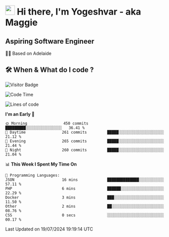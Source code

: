<h1><img src="https://emojis.slackmojis.com/emojis/images/1531849430/4246/blob-sunglasses.gif?1531849430" width="30"/> Hi there, I'm Yogeshvar - aka Maggie</h1>

## Aspiring Software Engineer
🏂🏻  Based on Adelaide 

## 🛠 When & What do I code ?  

![Visitor Badge](https://visitor-badge.feriirawann.repl.co?username=yogeshvar&repo=yogeshvar&label=Visitors&style=plastic&color=%23457BFF&contentType=svg)

<!--START_SECTION:waka-->
![Code Time](http://img.shields.io/badge/Code%20Time-2%2C909%20hrs%2037%20mins-blue)

![Lines of code](https://img.shields.io/badge/From%20Hello%20World%20I%27ve%20Written-4.2%20million%20lines%20of%20code-blue)

**I'm an Early 🐤** 

```text
🌞 Morning                450 commits         █████████░░░░░░░░░░░░░░░░   36.41 % 
🌆 Daytime                261 commits         █████░░░░░░░░░░░░░░░░░░░░   21.12 % 
🌃 Evening                265 commits         █████░░░░░░░░░░░░░░░░░░░░   21.44 % 
🌙 Night                  260 commits         █████░░░░░░░░░░░░░░░░░░░░   21.04 % 
```


📊 **This Week I Spent My Time On** 

```text
💬 Programming Languages: 
JSON                     16 mins             ██████████████░░░░░░░░░░░   57.11 % 
PHP                      6 mins              ██████░░░░░░░░░░░░░░░░░░░   22.29 % 
Docker                   3 mins              ███░░░░░░░░░░░░░░░░░░░░░░   11.50 % 
Other                    2 mins              ██░░░░░░░░░░░░░░░░░░░░░░░   08.76 % 
CSS                      0 secs              ░░░░░░░░░░░░░░░░░░░░░░░░░   00.17 % 
```


 Last Updated on 19/07/2024 19:19:14 UTC
<!--END_SECTION:waka-->
